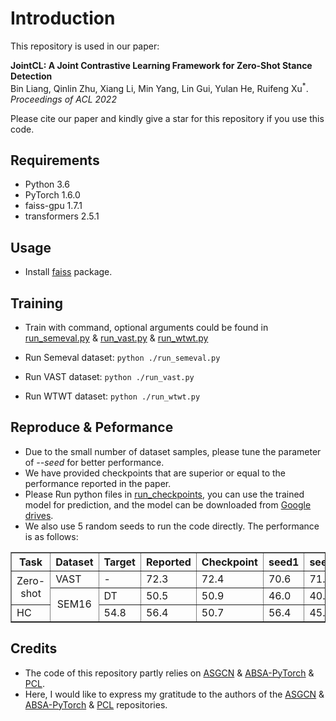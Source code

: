 # Introduction
This repository is used in our paper:  
  
<!-- [**Jointly Learning Aspect-Focused and Inter-Aspect Relations with Graph Convolutional Networks for Aspect Sentiment Analysis**](https://www.aclweb.org/anthology/2020.coling-main.13/) -->
**JointCL: A Joint Contrastive Learning Framework for Zero-Shot Stance Detection**
<br>
Bin Liang, Qinlin Zhu, Xiang Li, Min Yang, Lin Gui, Yulan He, Ruifeng Xu<sup>\*</sup>. *Proceedings of ACL 2022*

Please cite our paper and kindly give a star for this repository if you use this code.

## Requirements

* Python 3.6
* PyTorch 1.6.0
* faiss-gpu 1.7.1
* transformers 2.5.1


## Usage

* Install [faiss](https://github.com/facebookresearch/faiss) package.

## Training
* Train with command, optional arguments could be found in [run_semeval.py](/run_semeval.py) \& [run_vast.py](/run_vast.py) \& [run_wtwt.py](/run_wtwt.py)


* Run Semeval dataset: ```python ./run_semeval.py```

* Run VAST dataset: ```python ./run_vast.py```

* Run WTWT dataset: ```python ./run_wtwt.py```

## Reproduce & Peformance

* Due to the small number of dataset samples, please tune the parameter of *--seed* for better performance.
* We have provided checkpoints that are superior or equal to the performance reported in the paper. 
* Please Run python files in [run_checkpoints](/run_checkpoints), you can use the trained model for prediction, and the model can be downloaded from [Google drives](https://drive.google.com/drive/folders/1W-UIVfHVgsLycTZdEIb4gNhGKCBW2wKo?usp=sharing).
* We also use 5 random seeds to run the code directly. The performance is as follows:
<!--
    |Dataset | Task | Target | Reported | Checkpoint | seed1 | seed2 | seed3 | seed4 | seed5 | Mean | Max | Gap |
    | --------   | -----   |--------   | -----   |--------   | --------   | -----   |--------   | -----   |--------   |--------   | -----   |--------   |
    | Vast | Zero-shot | - | 72.3 |  72.4 | 70.6 | 71.3 | 72.4 | 72.0 | 71.3 | 71.5 | 72.4 | +0.1|
-->
    

<table border="1" width="500px" cellspacing="10">
	<tr>
		<th align="center">Task</th>
		<th align="center">Dataset</th>
		<th align="center">Target</th>
		<th align="center">Reported</th>
		<th align="center">Checkpoint</th>
		<th align="center">seed1</th>
		<th align="center">seed2</th>
		<th align="center">seed3</th>
		<th align="center">seed4</th>
		<th align="center">seed5</th>
		<th align="center">Mean</th>
		<th align="center">Max</th>
		<th align="center">Gap</th>
	</tr>
	<tr>
		<td rowspan="2" align="center">Zero-shot</td>
		<td>VAST</td><td> - </td><td>72.3</td><td>72.4</td><td>70.6</td><td>71.3</td><td>72.4</td><td>72.0</td><td>71.3</td><td>71.5</td><td>72.4</td><td>+0.1</td>
	</tr>
	<tr>
		<td rowspan="6" align="center">SEM16</td>
		<td> DT </td><td>50.5</td><td>50.9</td><td>46.0</td><td>40.6</td><td>45.6</td><td>48.4</td><td>50.2</td><td>46.2</td><td>50.2</td><td>-0.3</td>
	</tr>
	<tr>
		<td> HC </td><td>54.8</td><td>56.4</td>
		<td>50.7</td> <td>56.4</td> <td>45.7</td> <td>55.9</td> <td>51.3</td> 
		<td>52.0</td> <td>56.4</td> <td>+1.6</td>
	</tr>

</table>


<!-- ## Citation

The BibTex of the citation is as follow:

```bibtex
@inproceedings{liang-etal-2020-jointly,
    title = "Jointly Learning Aspect-Focused and Inter-Aspect Relations with Graph Convolutional Networks for Aspect Sentiment Analysis",
    author = "Liang, Bin  and
      Yin, Rongdi  and
      Gui, Lin  and
      Du, Jiachen  and
      Xu, Ruifeng",
    booktitle = "Proceedings of the 28th International Conference on Computational Linguistics",
    month = dec,
    year = "2020",
    address = "Barcelona, Spain (Online)",
    publisher = "International Committee on Computational Linguistics",
    url = "https://www.aclweb.org/anthology/2020.coling-main.13",
    pages = "150--161",
    abstract = "In this paper, we explore a novel solution of constructing a heterogeneous graph for each instance by leveraging aspect-focused and inter-aspect contextual dependencies for the specific aspect and propose an Interactive Graph Convolutional Networks (InterGCN) model for aspect sentiment analysis. Specifically, an ordinary dependency graph is first constructed for each sentence over the dependency tree. Then we refine the graph by considering the syntactical dependencies between contextual words and aspect-specific words to derive the aspect-focused graph. Subsequently, the aspect-focused graph and the corresponding embedding matrix are fed into the aspect-focused GCN to capture the key aspect and contextual words. Besides, to interactively extract the inter-aspect relations for the specific aspect, an inter-aspect GCN is adopted to model the representations learned by aspect-focused GCN based on the inter-aspect graph which is constructed by the relative dependencies between the aspect words and other aspects. Hence, the model can be aware of the significant contextual and aspect words when interactively learning the sentiment features for a specific aspect. Experimental results on four benchmark datasets illustrate that our proposed model outperforms state-of-the-art methods and substantially boosts the performance in comparison with BERT.",
}
```
 -->

## Credits

* The code of this repository partly relies on [ASGCN](https://github.com/GeneZC/ASGCN) \& [ABSA-PyTorch](https://github.com/songyouwei/ABSA-PyTorch) \& [PCL](https://github.com/salesforce/PCL). 
* Here, I would like to express my gratitude to the authors of the [ASGCN](https://github.com/GeneZC/ASGCN) \& [ABSA-PyTorch](https://github.com/songyouwei/ABSA-PyTorch) \& [PCL](https://github.com/salesforce/PCL) repositories.

